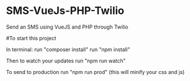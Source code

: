 # SMS-VueJs-PHP-Twilio
Send an SMS using VueJS and PHP through Twilio

#To start this project

In terminal:
run "composer install"
run "npm install"

Then to watch your updates
run "npm run watch"

To send to production
run "npm run prod" (this will minify your css and js)
